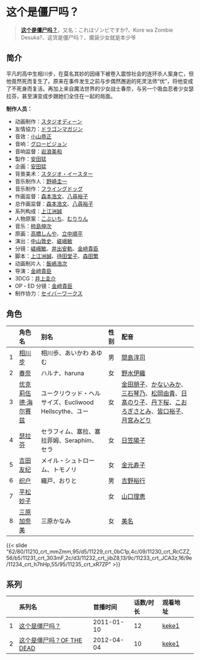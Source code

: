 # 这个是僵尸吗？


> <u>**[这个是僵尸吗？](https://bgm.tv/subject/9774)**</u>，又名：これはゾンビですか?、Kore wa Zombie Desuka?、这货是僵尸吗？、魔装少女就是本少爷

## 简介

平凡的高中生相川步，在莫名其妙的因缘下被卷入震惊社会的连环杀人案身亡，但他竟然死而复生了。原来在事件发生之前与步偶然邂逅的死灵法师“优”，将他变成了不死身而复活。再加上来自魔法世界的少女战士春奈，与另一个吸血忍者少女瑟拉芬，甚至演变成步跟她们全住在一起的局面。

**制作人员：**
- 动画制作：[スタジオディーン](https://bgm.tv/person/181)
- 友情協力：[ドラゴンマガジン](https://bgm.tv/person/6107)
- 音效：[小山恭正](https://bgm.tv/person/19185)
- 音响：[グロービジョン](https://bgm.tv/person/25182)
- 音响监督：[岩浪美和](https://bgm.tv/person/231)
- 製作：[安田猛](https://bgm.tv/person/710)
- 企画：[安田猛](https://bgm.tv/person/710)
- 背景美术：[スタジオ・イースター](https://bgm.tv/person/6502)
- 音乐制作人：[野崎圭一](https://bgm.tv/person/235)
- 音乐制作：[フライングドッグ](https://bgm.tv/person/3440)
- 作画监督：[森本浩文](https://bgm.tv/person/20171)、[八尋裕子](https://bgm.tv/person/14272)
- 总作画监督：[森本浩文](https://bgm.tv/person/20171)、[八尋裕子](https://bgm.tv/person/14272)
- 系列构成：[上江洲誠](https://bgm.tv/person/1599)
- 人物原案：[こぶいち](https://bgm.tv/person/5795)、[むりりん](https://bgm.tv/person/5796)
- 音乐：[柿島伸次](https://bgm.tv/person/6108)
- 原画：[高橋しんや](https://bgm.tv/person/455)、[立中順平](https://bgm.tv/person/40957)
- 演出：[中山敦史](https://bgm.tv/person/14065)、[嵯峨敏](https://bgm.tv/person/534)
- 分镜：[嵯峨敏](https://bgm.tv/person/534)、[井出安軌](https://bgm.tv/person/51)、[金﨑貴臣](https://bgm.tv/person/3101)
- 脚本：[上江洲誠](https://bgm.tv/person/1599)、[待田堂子](https://bgm.tv/person/922)、[森田繁](https://bgm.tv/person/3663)
- 动画制片人：[飯嶋浩次](https://bgm.tv/person/3648)
- 导演：[金﨑貴臣](https://bgm.tv/person/3101)
- 3DCG：[井上圭介](https://bgm.tv/person/25652)
- OP・ED 分镜：[金﨑貴臣](https://bgm.tv/person/3101)
- 制作协力：[セイバーワークス](https://bgm.tv/person/43768)

## 角色

|     |   角色名   |   别名  | 性别 |  配音  |
|:--- |:------  |:----      |:---  |:--   |
| 1 | [相川步](https://bgm.tv/character/11210) | 相川歩、あいかわ あゆむ | 男 | [間島淳司](https://bgm.tv/person/4264) |
| 2 | [春奈](https://bgm.tv/character/11229) | ハルナ、haruna | 女 | [野水伊織](https://bgm.tv/person/5162) |
| 3 | [优克莉伍德·海尔赛兹](https://bgm.tv/character/11230) | ユークリウッド・ヘルサイズ、Eucliwood Hellscythe、ユー | 女 | [金田朋子](https://bgm.tv/person/3886)、[かないみか](https://bgm.tv/person/3896)、[三石琴乃](https://bgm.tv/person/3918)、[松岡由貴](https://bgm.tv/person/3968)、[日髙のり子](https://bgm.tv/person/4024)、[丹下桜](https://bgm.tv/person/4055)、[こおろぎさとみ](https://bgm.tv/person/4113)、[皆口裕子](https://bgm.tv/person/4362)、[月宮みどり](https://bgm.tv/person/5971) |
| 4 | [瑟拉芬](https://bgm.tv/character/11231) | セラフィム、塞拉、塞拉菲姆、Seraphim、セラ | 女 | [日笠陽子](https://bgm.tv/person/5119) |
| 5 | [吉田友纪](https://bgm.tv/character/11232) | メイル・シュトローム、トモノリ | 女 | [金元寿子](https://bgm.tv/person/5941) |
| 6 | [织户](https://bgm.tv/character/11233) | 織戸、おりと | 男 | [吉野裕行](https://bgm.tv/person/3955) |
| 7 | [平松妙子](https://bgm.tv/character/11234) |  | 女 | [山口理恵](https://bgm.tv/person/5164) |
| 8 | [三原加奈美](https://bgm.tv/character/11235) | 三原かなみ | 女 | [美名](https://bgm.tv/person/5704) |

{{< slide "62/80/11210_crt_mmZmm,95/d5/11229_crt_0bC1p,4c/09/11230_crt_RcCZZ,56/b5/11231_crt_303mF,2c/d3/11232_crt_jibZ8,13/9c/11233_crt_JCA3z,16/9e/11234_crt_h7hHp,55/95/11235_crt_xR7ZP" >}}

## 系列

|     | 系列名                | 首播时间       | 话数/时长 | 观看地址                                                    |     |
| :-- | :----------------- | :--------- | :---- | :------------------------------------------------------ | --- |
| 1   |[这个是僵尸吗？](https://bgm.tv/subject/9774)| 2011-01-10 | 12    | [keke1](https://www.keke1.app/play/22285-4-166970.html) |     |
| 2   |[这个是僵尸吗？OF THE DEAD](https://bgm.tv/subject/18797)| 2012-04-04 | 10    | [keke1](https://www.keke1.app/play/22284-4-166960.html) |     |



